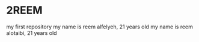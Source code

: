 # 2REEM
my first repository
my name is reem alfelyeh, 21 years old 
my name is reem alotaibi, 21 years old 
